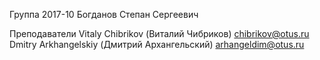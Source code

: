 Группа 2017-10
Богданов Степан Сергеевич


Преподаватели
Vitaly Chibrikov (Виталий Чибриков)
chibrikov@otus.ru
Dmitry Arkhangelskiy (Дмитрий Архангельский)
arhangeldim@otus.ru
